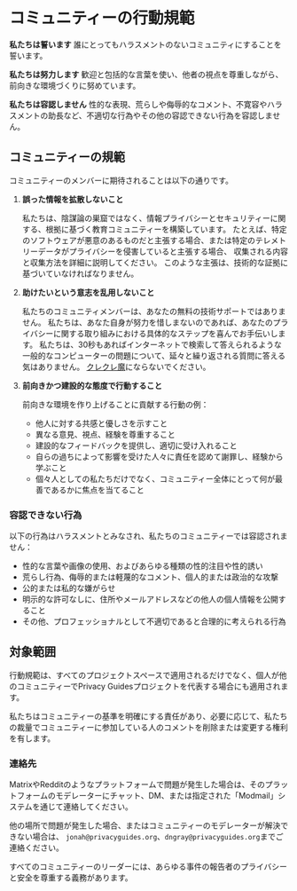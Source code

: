 # コミュニティーの行動規範

**私たちは誓います** 誰にとってもハラスメントのないコミュニティにすることを誓います。

**私たちは努力します** 歓迎と包括的な言葉を使い、他者の視点を尊重しながら、前向きな環境づくりに努めています。

**私たちは容認しません** 性的な表現、荒らしや侮辱的なコメント、不寛容やハラスメントの助長など、不適切な行為やその他の容認できない行為を容認しません。

## コミュニティーの規範

コミュニティーのメンバーに期待されることは以下の通りです。

1. **誤った情報を拡散しないこと**

      私たちは、陰謀論の巣窟ではなく、情報プライバシーとセキュリティーに関する、根拠に基づく教育コミュニティーを構築しています。 たとえば、特定のソフトウェアが悪意のあるものだと主張する場合、または特定のテレメトリーデータがプライバシーを侵害していると主張する場合、 収集される内容と収集方法を詳細に説明してください。 このような主張は、技術的な証拠に基づいていなければなりません。

1. **助けたいという意志を乱用しないこと**

      私たちのコミュニティメンバーは、あなたの無料の技術サポートではありません。 私たちは、あなた自身が努力を惜しまないのであれば、あなたのプライバシーに関する取り組みにおける具体的なステップを喜んでお手伝いします。 私たちは、30秒もあればインターネットで検索して答えられるような一般的なコンピューターの問題について、延々と繰り返される質問に答える気はありません。 [クレクレ魔](https://slash7.com/2006/12/22/vampires/)にならないでください。

1. **前向きかつ建設的な態度で行動すること**

      前向きな環境を作り上げることに貢献する行動の例：

      - 他人に対する共感と優しさを示すこと
      - 異なる意見、視点、経験を尊重すること
      - 建設的なフィードバックを提供し、適切に受け入れること
      - 自らの過ちによって影響を受けた人々に責任を認めて謝罪し、経験から学ぶこと
      - 個々人としての私たちだけでなく、コミュニティー全体にとって何が最善であるかに焦点を当てること

### 容認できない行為

以下の行為はハラスメントとみなされ、私たちのコミュニティーでは容認されません：

- 性的な言葉や画像の使用、およびあらゆる種類の性的注目や性的誘い
- 荒らし行為、侮辱的または軽蔑的なコメント、個人的または政治的な攻撃
- 公的または私的な嫌がらせ
- 明示的な許可なしに、住所やメールアドレスなどの他人の個人情報を公開すること
- その他、プロフェッショナルとして不適切であると合理的に考えられる行為

## 対象範囲

行動規範は、すべてのプロジェクトスペースで適用されるだけでなく、個人が他のコミュニティーでPrivacy Guidesプロジェクトを代表する場合にも適用されます。

私たちはコミュニティーの基準を明確にする責任があり、必要に応じて、私たちの裁量でコミュニティーに参加している人のコメントを削除または変更する権利を有します。

### 連絡先

MatrixやRedditのようなプラットフォームで問題が発生した場合は、そのプラットフォームのモデレーターにチャット、DM、または指定された「Modmail」システムを通じて連絡してください。

他の場所で問題が発生した場合、またはコミュニティーのモデレーターが解決できない場合は、 `jonah@privacyguides.org`、`dngray@privacyguides.org`までご連絡ください。

すべてのコミュニティーのリーダーには、あらゆる事件の報告者のプライバシーと安全を尊重する義務があります。
